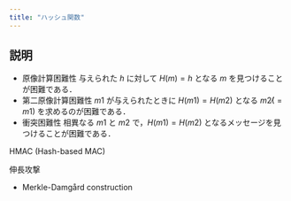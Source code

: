 ```yaml
---
title: "ハッシュ関数"
---
```


## 説明

- 原像計算困難性 与えられた $h$ に対して $H(m) = h$ となる $m$ を見つけることが困難である．
- 第二原像計算困難性 $m1$ が与えられたときに $H(m1) = H(m2)$ となる $m2(̸= m1)$ を求めるのが困難である．
- 衝突困難性 相異なる $m1$ と $m2$ で，$H(m1) = H(m2)$ となるメッセージを見つけることが困難である．

HMAC (Hash-based MAC)

伸長攻撃
- Merkle-Damgård construction